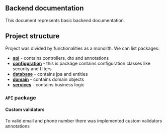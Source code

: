 ## Backend documentation

This document represents basic backend documentation.

## Project structure

Project was divided by functionalities as a monolith. We can list packages:
- **[api](src/main/java/org/project/projectmanagementsystem/api)** - contains controllers, dto and annotations
- **[configuration](src/main/java/org/project/projectmanagementsystem/configuration)** - this is package contains configuration classes like security and filters
- **[database](src/main/java/org/project/projectmanagementsystem/database)** - contains jpa and entities
- **[domain](src/main/java/org/project/projectmanagementsystem/domain)** - contains domain objects
- **[services](src/main/java/org/project/projectmanagementsystem/services)** - contains business logic


### `API` package

#### Custom validators
To valid email and phone number there was implemented custom validators annotations